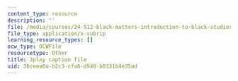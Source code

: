 ```yaml
---
content_type: resource
description: ''
file: /media/courses/24-912-black-matters-introduction-to-black-studies-spring-2017/36ceea0ab2c3cfa6d540b8331b4e35ad_-SUNntP3dWo.srt
file_type: application/x-subrip
learning_resource_types: []
ocw_type: OCWFile
resourcetype: Other
title: 3play caption file
uid: 36ceea0a-b2c3-cfa6-d540-b8331b4e35ad
---
```

